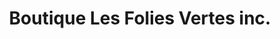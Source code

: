 ---
title: "Boutique Les Folies Vertes inc."
url: /trois-rivieres/boutique-les-folies-vertes-inc/
shop: Andenken
---
